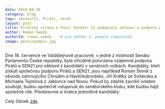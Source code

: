 ```yaml
---
date: 2018-08-16
category: blog
tags: senator21, Piráti, senát
layout: post
title: Pirátská strana a hnutí Senátor 21 podepsaly smlouvu o podpoře pro kandidáty do Senátu
author: Roman Šemík
authorId: roman.semik    # uid nekoho z _people (nepoviné)
image: posts/podpis.jpg
---
```


Dne 18. července ve Valdštejnově pracovně, v jedné z místností Senátu Parlamentu České republiky, byla oficiálně potvrzena vzájemná podpora Pirátů a SEN21 pro některé z kandidátů v senátních volbách. Kandidáty, kteří získali společnou podporu Pirátů a SEN21, jsou například Roman Šemík z obvodu zahrnujícího Chrudim a Havlíčkobrodsko, Jiří Krátký ze Svitavska a Michaela Tejmlová z Jablonce nad Nisou. Pokud by zdařile završili volební souboje, budou společně vstupovat do senátorského klubu, kde budou hájit společné cíle.
Představme si krátce jednotlivé kandidáty:

Celý článek [zde][1].

[1]:https://www.piratskelisty.cz/clanek-2087-piratska-strana-podepsala-smlouvu-o-podpore-pro-kandidaty-do-senatu
